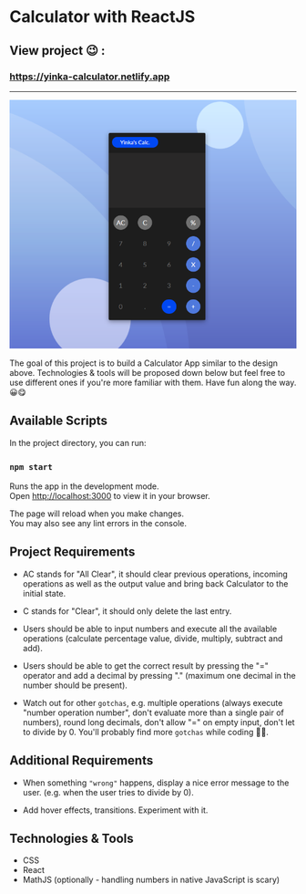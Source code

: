 # Calculator with ReactJS

## View project 😉 :

### https://yinka-calculator.netlify.app

---

<img src="./public/design.png"></img>

The goal of this project is to build a Calculator App similar to the design above.
Technologies & tools will be proposed down below but feel free to use different ones if you're more familiar with them. Have fun along the way. 😀😋

## Available Scripts

In the project directory, you can run:

### `npm start`

Runs the app in the development mode.\
Open [http://localhost:3000](http://localhost:3000) to view it in your browser.

The page will reload when you make changes.\
You may also see any lint errors in the console.

## Project Requirements

- AC stands for "All Clear", it should clear previous operations, incoming operations as well as the output value and bring back Calculator to the initial state.

- C stands for "Clear", it should only delete the last entry.

- Users should be able to input numbers and execute all the available operations (calculate percentage value, divide, multiply, subtract and add).

- Users should be able to get the correct result by pressing the "=" operator and add a decimal by pressing "." (maximum one decimal in the number should be present).

- Watch out for other `gotchas`, e.g. multiple operations (always execute "number operation number", don't evaluate more than a single pair of numbers), round long decimals, don't allow "=" on empty input, don't let to divide by 0. You'll probably find more `gotchas` while coding 🙈😎.

## Additional Requirements

- When something `"wrong"` happens, display a nice error message to the user. (e.g. when the user tries to divide by 0).

- Add hover effects, transitions. Experiment with it.

## Technologies & Tools

- CSS
- React
- MathJS (optionally - handling numbers in native JavaScript is scary)

